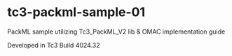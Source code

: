 # tc3-packml-sample-01
PackML sample utilizing Tc3_PackML_V2 lib &amp; OMAC implementation guide

Developed in Tc3 Build 4024.32
